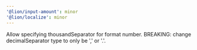 ```yaml
---
'@lion/input-amount': minor
'@lion/localize': minor
---
```


Allow specifying thousandSeparator for format number. BREAKING: change decimalSeparator type to only be ',' or '.'.
